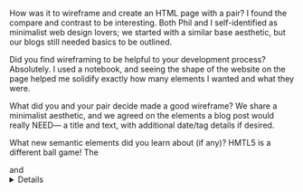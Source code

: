 How was it to wireframe and create an HTML page with a pair?
    I found the compare and contrast to be interesting. Both Phil and I self-identified as minimalist web design lovers; we started with a similar base aesthetic, but our blogs still needed basics to be outlined.

Did you find wireframing to be helpful to your development process?
    Absolutely. I used a notebook, and seeing the shape of the website on the page helped me solidify exactly how many elements I wanted and what they were.

What did you and your pair decide made a good wireframe?
    We share a minimalist aesthetic, and we agreed on the elements a blog post would really NEED— a title and text, with additional date/tag details if desired.

What new semantic elements did you learn about (if any)?
    HMTL5 is a different ball game! The <article> and <details> tags were new to me, and <details> looks particularly fun and functional. <nav> is an excellent tag. It'll be odd to have so few divs going forward.